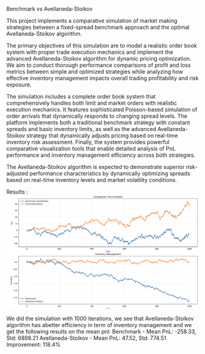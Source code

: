 Benchmark vs Avellaneda-Stoikov

This project implements a comparative simulation of market making strategies between a fixed-spread benchmark approach and the optimal Avellaneda-Stoikov algorithm.

The primary objectives of this simulation are to model a realistic order book system with proper trade execution mechanics and implement the advanced Avellaneda-Stoikov algorithm for dynamic pricing optimization. We aim to conduct thorough performance comparisons of profit and loss metrics between simple and optimized strategies while analyzing how effective inventory management impacts overall trading profitability and risk exposure.

The simulation includes a complete order book system that comprehensively handles both limit and market orders with realistic execution mechanics. It features sophisticated Poisson-based simulation of order arrivals that dynamically responds to changing spread levels. The platform implements both a traditional benchmark strategy with constant spreads and basic inventory limits, as well as the advanced Avellaneda-Stoikov strategy that dynamically adjusts pricing based on real-time inventory risk assessment. Finally, the system provides powerful comparative visualization tools that enable detailed analysis of PnL performance and inventory management efficiency across both strategies.

The Avellaneda-Stoikov algorithm is expected to demonstrate superior risk-adjusted performance characteristics by dynamically optimizing spreads based on real-time inventory levels and market volatility conditions. 

Results : 
![Comparison](images/Comparison_as_benchmark.png)

We did the simulation with 1000 iterations, we see that Avellaneda-Stoikov algorithm has  abetter efficiency in term of inventory management and we get the following results on the mean pnl:
Benchmark - Mean PnL: -258.33, Std: 6898.21
Avellaneda-Stoikov - Mean PnL: 47.52, Std: 774.51
Improvement: 118.4%
